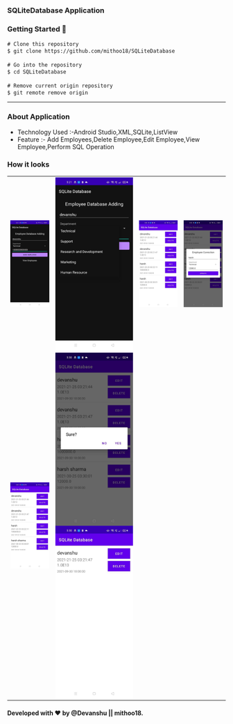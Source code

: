 ### SQLiteDatabase Application

### Getting Started 🚀

```
# Clone this repository
$ git clone https://github.com/mithoo18/SQLiteDatabase

# Go into the repository
$ cd SQLiteDatabase

# Remove current origin repository
$ git remote remove origin
```

---
### About Application

- Technology Used :-Android Studio,XML,SQLite,ListView
- Feature :- Add Employees,Delete Employee,Edit Employee,View Employee,Perform SQL Operation

### How it looks 
<table>
<tr>
  <td><img align="left" src="https://github.com/mithoo18/SQLiteDatabase/blob/master/gitimg/1.jpg" alt="1 Img" /></td>

<td><img align="right" src="https://github.com/mithoo18/SQLiteDatabase/blob/master/gitimg/2.jpg" alt="2 Img" /></td>
  <td><img align="left" src="https://github.com/mithoo18/SQLiteDatabase/blob/master/gitimg/3.jpg" alt="3 Img" /></td>

<td><img align="right" src="https://github.com/mithoo18/SQLiteDatabase/blob/master/gitimg/4.jpg" alt="4 Img" /></td>
  </tr>
  <tr>
  <td><img align="left" src="https://github.com/mithoo18/SQLiteDatabase/blob/master/gitimg/5.jpg" alt="5 Img" /></td>

<td><img align="right" src="https://github.com/mithoo18/SQLiteDatabase/blob/master/gitimg/6.jpg" alt="6 Img" /></tdSQLiteDatabase
  <td><img align="left" src="https://github.com/mithoo18/SQLiteDatabase/blob/master/gitimg/7.jpg" alt="7 Img" SQLiteDatabasetd>
  </tr>
</table>


#### Developed with ❤ by @Devanshu || mithoo18.

